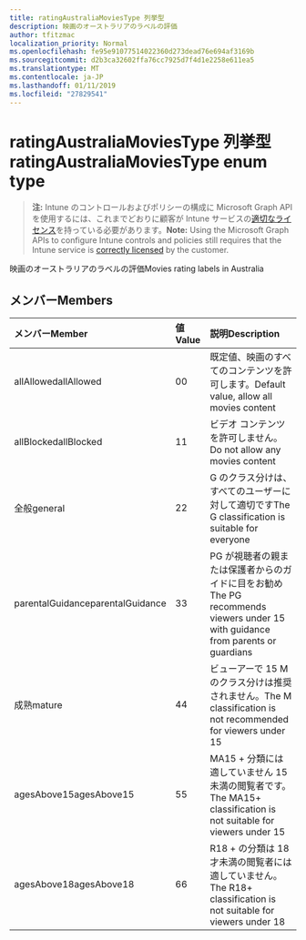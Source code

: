 ```yaml
---
title: ratingAustraliaMoviesType 列挙型
description: 映画のオーストラリアのラベルの評価
author: tfitzmac
localization_priority: Normal
ms.openlocfilehash: fe95e91077514022360d273dead76e694af3169b
ms.sourcegitcommit: d2b3ca32602ffa76cc7925d7f4d1e2258e611ea5
ms.translationtype: MT
ms.contentlocale: ja-JP
ms.lasthandoff: 01/11/2019
ms.locfileid: "27829541"
---
```

# <a name="ratingaustraliamoviestype-enum-type"></a><span data-ttu-id="e1a96-103">ratingAustraliaMoviesType 列挙型</span><span class="sxs-lookup"><span data-stu-id="e1a96-103">ratingAustraliaMoviesType enum type</span></span>

> <span data-ttu-id="e1a96-104">**注:** Intune のコントロールおよびポリシーの構成に Microsoft Graph API を使用するには、これまでどおりに顧客が Intune サービスの[適切なライセンス](https://go.microsoft.com/fwlink/?linkid=839381)を持っている必要があります。</span><span class="sxs-lookup"><span data-stu-id="e1a96-104">**Note:** Using the Microsoft Graph APIs to configure Intune controls and policies still requires that the Intune service is [correctly licensed](https://go.microsoft.com/fwlink/?linkid=839381) by the customer.</span></span>

<span data-ttu-id="e1a96-105">映画のオーストラリアのラベルの評価</span><span class="sxs-lookup"><span data-stu-id="e1a96-105">Movies rating labels in Australia</span></span>
## <a name="members"></a><span data-ttu-id="e1a96-106">メンバー</span><span class="sxs-lookup"><span data-stu-id="e1a96-106">Members</span></span>
|<span data-ttu-id="e1a96-107">メンバー</span><span class="sxs-lookup"><span data-stu-id="e1a96-107">Member</span></span>|<span data-ttu-id="e1a96-108">値</span><span class="sxs-lookup"><span data-stu-id="e1a96-108">Value</span></span>|<span data-ttu-id="e1a96-109">説明</span><span class="sxs-lookup"><span data-stu-id="e1a96-109">Description</span></span>|
|:---|:---|:---|
|<span data-ttu-id="e1a96-110">allAllowed</span><span class="sxs-lookup"><span data-stu-id="e1a96-110">allAllowed</span></span>|<span data-ttu-id="e1a96-111">0</span><span class="sxs-lookup"><span data-stu-id="e1a96-111">0</span></span>|<span data-ttu-id="e1a96-112">既定値、映画のすべてのコンテンツを許可します。</span><span class="sxs-lookup"><span data-stu-id="e1a96-112">Default value, allow all movies content</span></span>|
|<span data-ttu-id="e1a96-113">allBlocked</span><span class="sxs-lookup"><span data-stu-id="e1a96-113">allBlocked</span></span>|<span data-ttu-id="e1a96-114">1</span><span class="sxs-lookup"><span data-stu-id="e1a96-114">1</span></span>|<span data-ttu-id="e1a96-115">ビデオ コンテンツを許可しません。</span><span class="sxs-lookup"><span data-stu-id="e1a96-115">Do not allow any movies content</span></span>|
|<span data-ttu-id="e1a96-116">全般</span><span class="sxs-lookup"><span data-stu-id="e1a96-116">general</span></span>|<span data-ttu-id="e1a96-117">2</span><span class="sxs-lookup"><span data-stu-id="e1a96-117">2</span></span>|<span data-ttu-id="e1a96-118">G のクラス分けは、すべてのユーザーに対して適切です</span><span class="sxs-lookup"><span data-stu-id="e1a96-118">The G classification is suitable for everyone</span></span>|
|<span data-ttu-id="e1a96-119">parentalGuidance</span><span class="sxs-lookup"><span data-stu-id="e1a96-119">parentalGuidance</span></span>|<span data-ttu-id="e1a96-120">3</span><span class="sxs-lookup"><span data-stu-id="e1a96-120">3</span></span>|<span data-ttu-id="e1a96-121">PG が視聴者の親または保護者からのガイドに目をお勧め</span><span class="sxs-lookup"><span data-stu-id="e1a96-121">The PG recommends viewers under 15 with guidance from parents or guardians</span></span>|
|<span data-ttu-id="e1a96-122">成熟</span><span class="sxs-lookup"><span data-stu-id="e1a96-122">mature</span></span>|<span data-ttu-id="e1a96-123">4</span><span class="sxs-lookup"><span data-stu-id="e1a96-123">4</span></span>|<span data-ttu-id="e1a96-124">ビューアーで 15 M のクラス分けは推奨されません。</span><span class="sxs-lookup"><span data-stu-id="e1a96-124">The M classification is not recommended for viewers under 15</span></span>|
|<span data-ttu-id="e1a96-125">agesAbove15</span><span class="sxs-lookup"><span data-stu-id="e1a96-125">agesAbove15</span></span>|<span data-ttu-id="e1a96-126">5</span><span class="sxs-lookup"><span data-stu-id="e1a96-126">5</span></span>|<span data-ttu-id="e1a96-127">MA15 + 分類には適していません 15 未満の閲覧者です。</span><span class="sxs-lookup"><span data-stu-id="e1a96-127">The MA15+ classification is not suitable for viewers under 15</span></span>|
|<span data-ttu-id="e1a96-128">agesAbove18</span><span class="sxs-lookup"><span data-stu-id="e1a96-128">agesAbove18</span></span>|<span data-ttu-id="e1a96-129">6</span><span class="sxs-lookup"><span data-stu-id="e1a96-129">6</span></span>|<span data-ttu-id="e1a96-130">R18 + の分類は 18 才未満の閲覧者には適していません。</span><span class="sxs-lookup"><span data-stu-id="e1a96-130">The R18+ classification is not suitable for viewers under 18</span></span>|



